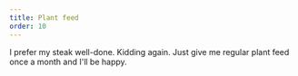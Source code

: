 ```yaml
---
title: Plant feed
order: 10
---
```



I prefer my steak well-done. Kidding again. Just give me regular plant feed once a month and I'll be happy.